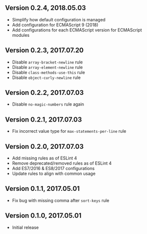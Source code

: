 ## Version 0.2.4, 2018.05.03

* Simplify how default configuration is managed
* Add configuration for ECMAScript 9 (2018)
* Add configurations for each ECMAScript version for ECMAScript modules

## Version 0.2.3, 2017.07.20

* Disable `array-bracket-newline` rule
* Disable `array-element-newline` rule
* Disable `class-methods-use-this` rule
* Disable `object-curly-newline` rule

## Version 0.2.2, 2017.07.03

* Disable `no-magic-numbers` rule again

## Version 0.2.1, 2017.07.03

* Fix incorrect value type for `max-statements-per-line` rule

## Version 0.2.0, 2017.07.03

* Add missing rules as of ESLint 4
* Remove deprecated/removed rules as of ESLint 4
* Add ES7/2016 & ES8/2017 configurations
* Update rules to align with common usage

## Version 0.1.1, 2017.05.01

* Fix bug with missing comma after `sort-keys` rule

## Version 0.1.0, 2017.05.01

* Initial release
